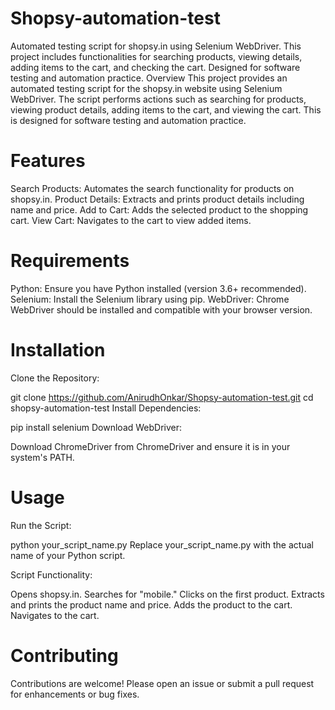 # Shopsy-automation-test
Automated testing script for shopsy.in using Selenium WebDriver. This project includes functionalities for searching products, viewing details, adding items to the cart, and checking the cart. Designed for software testing and automation practice.
Overview
This project provides an automated testing script for the shopsy.in website using Selenium WebDriver. The script performs actions such as searching for products, viewing product details, adding items to the cart, and viewing the cart. This is designed for software testing and automation practice.

# Features
Search Products: Automates the search functionality for products on shopsy.in.
Product Details: Extracts and prints product details including name and price.
Add to Cart: Adds the selected product to the shopping cart.
View Cart: Navigates to the cart to view added items.

# Requirements
Python: Ensure you have Python installed (version 3.6+ recommended).
Selenium: Install the Selenium library using pip.
WebDriver: Chrome WebDriver should be installed and compatible with your browser version.

# Installation
Clone the Repository:


git clone https://github.com/AnirudhOnkar/Shopsy-automation-test.git
cd shopsy-automation-test
Install Dependencies:


pip install selenium
Download WebDriver:

Download ChromeDriver from ChromeDriver and ensure it is in your system's PATH.

# Usage
Run the Script:

python your_script_name.py
Replace your_script_name.py with the actual name of your Python script.

Script Functionality:

Opens shopsy.in.
Searches for "mobile."
Clicks on the first product.
Extracts and prints the product name and price.
Adds the product to the cart.
Navigates to the cart.

# Contributing
Contributions are welcome! Please open an issue or submit a pull request for enhancements or bug fixes.

